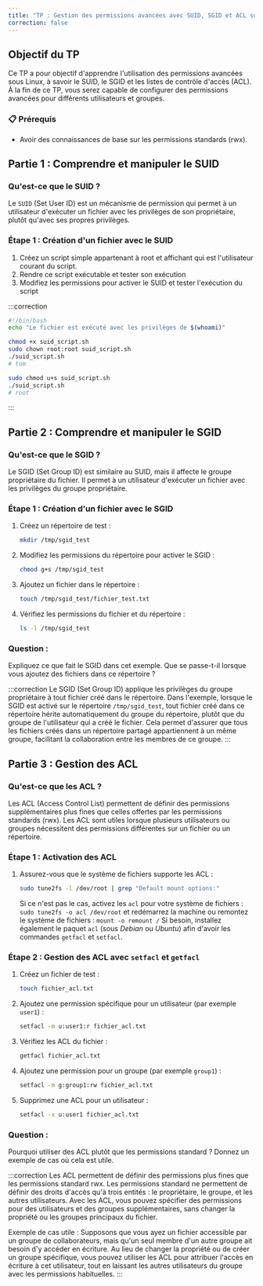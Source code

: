 ```yaml
---
title: "TP : Gestion des permissions avancées avec SUID, SGID et ACL sous Linux"
correction: false
---
```


## Objectif du TP

Ce TP a pour objectif d'apprendre l'utilisation des permissions avancées sous Linux, à savoir le SUID, le SGID et les listes de contrôle d'accès (ACL). À la fin de ce TP, vous serez capable de configurer des permissions avancées pour différents utilisateurs et groupes.

### 📋 Prérequis

- Avoir des connaissances de base sur les permissions standards (rwx).

## Partie 1 : Comprendre et manipuler le SUID

### Qu'est-ce que le SUID ?

Le `SUID` (Set User ID) est un mécanisme de permission qui permet à un utilisateur d'exécuter un fichier avec les privilèges de son propriétaire, plutôt qu'avec ses propres privilèges.

### Étape 1 : Création d'un fichier avec le SUID

1. Créez un script simple appartenant à root et affichant qui est l'utilisateur courant du script.
2. Rendre ce script exécutable et tester son exécution
3. Modifiez les permissions pour activer le SUID et tester l'exécution du script

:::correction
```sh
#!/bin/bash
echo "Le fichier est exécuté avec les privilèges de $(whoami)"
```

```sh
chmod +x suid_script.sh
sudo chown root:root suid_script.sh
./suid_script.sh
# tom
```

```sh
sudo chmod u+s suid_script.sh
./suid_script.sh
# root
```
:::


## Partie 2 : Comprendre et manipuler le SGID

### Qu'est-ce que le SGID ?

Le SGID (Set Group ID) est similaire au SUID, mais il affecte le groupe propriétaire du fichier. Il permet à un utilisateur d'exécuter un fichier avec les privilèges du groupe propriétaire.

### Étape 1 : Création d'un fichier avec le SGID

1. Créez un répertoire de test :
    ```sh
    mkdir /tmp/sgid_test
    ```

2. Modifiez les permissions du répertoire pour activer le SGID :
    ```sh
    chmod g+s /tmp/sgid_test
    ```

3. Ajoutez un fichier dans le répertoire :
    ```sh
    touch /tmp/sgid_test/fichier_test.txt
    ```

4. Vérifiez les permissions du fichier et du répertoire :
    ```sh
    ls -l /tmp/sgid_test
    ```

### Question :

Expliquez ce que fait le SGID dans cet exemple. Que se passe-t-il lorsque vous ajoutez des fichiers dans ce répertoire ?

:::correction
Le SGID (Set Group ID) applique les privilèges du groupe propriétaire à tout fichier créé dans le répertoire. Dans l'exemple, lorsque le SGID est activé sur le répertoire `/tmp/sgid_test`, tout fichier créé dans ce répertoire hérite automatiquement du groupe du répertoire, plutôt que du groupe de l'utilisateur qui a créé le fichier. Cela permet d'assurer que tous les fichiers créés dans un répertoire partagé appartiennent à un même groupe, facilitant la collaboration entre les membres de ce groupe.
:::

## Partie 3 : Gestion des ACL

### Qu'est-ce que les ACL ?

Les ACL (Access Control List) permettent de définir des permissions supplémentaires plus fines que celles offertes par les permissions standards (rwx). Les ACL sont utiles lorsque plusieurs utilisateurs ou groupes nécessitent des permissions différentes sur un fichier ou un répertoire.

### Étape 1 : Activation des ACL

1. Assurez-vous que le système de fichiers supporte les ACL :
    ```sh
    sudo tune2fs -l /dev/root | grep "Default mount options:"
    ```

    Si ce n'est pas le cas, activez les `acl` pour votre système de fichiers : `sudo tune2fs -o acl /dev/root` et redémarrez la machine ou remontez le système de fichiers : `mount -o remount /`
    Si besoin, installez également le paquet `acl` (sous _Debian_ ou _Ubuntu_) afin d'avoir les commandes `getfacl` et `setfacl`.

### Étape 2 : Gestion des ACL avec `setfacl` et `getfacl`

1. Créez un fichier de test :
    ```sh
    touch fichier_acl.txt
    ```

2. Ajoutez une permission spécifique pour un utilisateur (par exemple `user1`) :
    ```sh
    setfacl -m u:user1:r fichier_acl.txt
    ```

3. Vérifiez les ACL du fichier :
    ```sh
    getfacl fichier_acl.txt
    ```

4. Ajoutez une permission pour un groupe (par exemple `group1`) :
    ```sh
    setfacl -m g:group1:rw fichier_acl.txt
    ```

5. Supprimez une ACL pour un utilisateur :
    ```sh
    setfacl -x u:user1 fichier_acl.txt
    ```

### Question :

Pourquoi utiliser des ACL plutôt que les permissions standard ? Donnez un exemple de cas où cela est utile.

:::correction
Les ACL permettent de définir des permissions plus fines que les permissions standard rwx. Les permissions standard ne permettent de définir des droits d'accès qu'à trois entités : le propriétaire, le groupe, et les autres utilisateurs. Avec les ACL, vous pouvez spécifier des permissions pour des utilisateurs et des groupes supplémentaires, sans changer la propriété ou les groupes principaux du fichier.

Exemple de cas utile : Supposons que vous ayez un fichier accessible par un groupe de collaborateurs, mais qu'un seul membre d'un autre groupe ait besoin d'y accéder en écriture. Au lieu de changer la propriété ou de créer un groupe spécifique, vous pouvez utiliser les ACL pour attribuer l'accès en écriture à cet utilisateur, tout en laissant les autres utilisateurs du groupe avec les permissions habituelles.
:::

